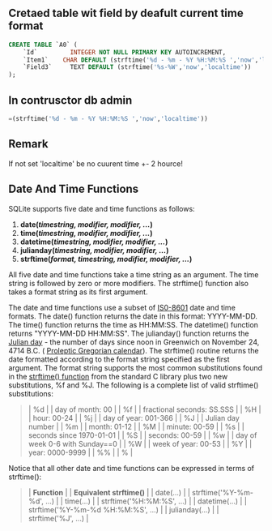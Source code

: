 ## Cretaed table wit field by deafult current time format 

```sql
CREATE TABLE `A0` (
	`Id`	     INTEGER NOT NULL PRIMARY KEY AUTOINCREMENT,
	`Item1`	   CHAR DEFAULT (strftime('%d - %m - %Y %H:%M:%S ','now','localtime')),
	`Field3`	 TEXT DEFAULT (strftime('%s-%W','now','localtime'))
);
```

## In contrusctor db admin
```sql
=(strftime('%d - %m - %Y %H:%M:%S ','now','localtime'))
```
## Remark  
If not set 'localtime' be no cuurent time +- 2 hource!

## Date And Time Functions

SQLite supports five date and time functions as follows:

1.  **date(***timestring, modifier, modifier, ...***)**
2.  **time(***timestring, modifier, modifier, ...***)**
3.  **datetime(***timestring, modifier, modifier, ...***)**
4.  **julianday(***timestring, modifier, modifier, ...***)**
5.  **strftime(***format, timestring, modifier, modifier, ...***)**

All five date and time functions take a time string as an argument. The time string is followed by zero or more modifiers. The strftime() function also takes a format string as its first argument.

The date and time functions use a subset of [IS0\-8601](http://en.wikipedia.org/wiki/ISO_8601) date and time formats. The date() function returns the date in this format: YYYY\-MM\-DD. The time() function returns the time as HH:MM:SS. The datetime() function returns "YYYY\-MM\-DD HH:MM:SS". The julianday() function returns the [Julian day](http://en.wikipedia.org/wiki/Julian_day) \- the number of days since noon in Greenwich on November 24, 4714 B.C. ( [Proleptic Gregorian calendar](http://en.wikipedia.org/wiki/Proleptic_Gregorian_calendar)). The strftime() routine returns the date formatted according to the format string specified as the first argument. The format string supports the most common substitutions found in the [strftime() function](http://opengroup.org/onlinepubs/007908799/xsh/strftime.html) from the standard C library plus two new substitutions, %f and %J. The following is a complete list of valid strftime() substitutions:

> | %d |  | day of month: 00 |
> | %f |  | fractional seconds: SS.SSS |
> | %H |  | hour: 00\-24 |
> | %j |  | day of year: 001\-366 |
> | %J |  | Julian day number |
> | %m |  | month: 01\-12 |
> | %M |  | minute: 00\-59 |
> | %s |  | seconds since 1970\-01\-01 |
> | %S |  | seconds: 00\-59 |
> | %w |  | day of week 0\-6 with Sunday==0 |
> | %W |  | week of year: 00\-53 |
> | %Y |  | year: 0000\-9999 |
> | %% |  | % |

Notice that all other date and time functions can be expressed in terms of strftime():

> | **Function** |  | **Equivalent strftime()** |
> | date(...) |  | strftime('%Y\-%m\-%d', ...) |
> | time(...) |  | strftime('%H:%M:%S', ...) |
> | datetime(...) |  | strftime('%Y\-%m\-%d %H:%M:%S', ...) |
> | julianday(...) |  | strftime('%J', ...) |
